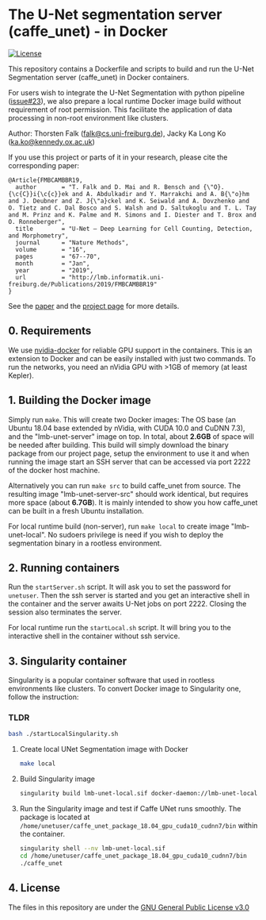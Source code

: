 # The U-Net segmentation server (caffe_unet) - in Docker

[![License](https://img.shields.io/badge/license-GPLv3-blue.svg)](LICENSE)

This repository contains a Dockerfile and scripts to build and run the U-Net Segmentation server (caffe_unet) in Docker containers.

For users wish to integrate the U-Net Segmentation with python pipeline ([issue#23](https://github.com/lmb-freiburg/Unet-Segmentation/issues/23)), we also prepare a local runtime Docker image build without requirement of root permission. This facilitate the application of data processing in non-root environment like clusters.

Author: Thorsten Falk (falk@cs.uni-freiburg.de), Jacky Ka Long Ko (ka.ko@kennedy.ox.ac.uk)

If you use this project or parts of it in your research, please cite the corresponding paper:

```
@Article{FMBCAMBBR19,
  author       = "T. Falk and D. Mai and R. Bensch and {\"O}. {\c{C}}i{\c{c}}ek and A. Abdulkadir and Y. Marrakchi and A. B{\"o}hm and J. Deubner and Z. J{\"a}ckel and K. Seiwald and A. Dovzhenko and O. Tietz and C. Dal Bosco and S. Walsh and D. Saltukoglu and T. L. Tay and M. Prinz and K. Palme and M. Simons and I. Diester and T. Brox and O. Ronneberger",
  title        = "U-Net – Deep Learning for Cell Counting, Detection, and Morphometry",
  journal      = "Nature Methods",
  volume       = "16",
  pages        = "67--70",
  month        = "Jan",
  year         = "2019",
  url          = "http://lmb.informatik.uni-freiburg.de/Publications/2019/FMBCAMBBR19"
}
```

See the [paper](https://lmb.informatik.uni-freiburg.de/Publications/2019/FMBCAMBBR19/) and the [project page](https://lmb.informatik.uni-freiburg.de/resources/opensource/unet/) for more details.

## 0. Requirements

We use [nvidia-docker](https://github.com/NVIDIA/nvidia-docker#quick-start) for reliable GPU support in the containers. This is an extension to Docker and can be easily installed with just two commands. To run the networks, you need an nVidia GPU with >1GB of memory (at least Kepler).

## 1. Building the Docker image

Simply run `make`. This will create two Docker images: The OS base (an Ubuntu 18.04 base extended by nVidia, with CUDA 10.0 and CuDNN 7.3), and the "lmb-unet-server" image on top. In total, about **2.6GB** of space will be needed after building. This build will simply download the binary package from our project page, setup the environment to use it and when running the image start an SSH server that can be accessed via port 2222 of the docker host machine.

Alternatively you can run `make src` to build caffe_unet from source. The resulting image "lmb-unet-server-src" should work identical, but requires more space (about **6.7GB**). It is mainly intended to show you how caffe_unet can be built in a fresh Ubuntu installation.

For local runtime build (non-server), run `make local` to create image "lmb-unet-local". No sudoers privilege is need if you wish to deploy the segmentation binary in a rootless environment.

## 2. Running containers

Run the `startServer.sh` script. It will ask you to set the password for `unetuser`. Then the ssh server is started and you get an interactive shell in the container and the server awaits U-Net jobs on port 2222. Closing the session also terminates the server.

For local runtime run the `startLocal.sh` script. It will bring you to the interactive shell in the container without ssh service.

## 3. Singularity container
Singularity is a popular container software that used in rootless environments like clusters. To convert Docker image to Singularity one, follow the instruction:

### TLDR
```bash
bash ./startLocalSingularity.sh
```

1. Create local UNet Segmentation image with Docker
    ```bash
    make local
    ```
2. Build Singularity image
    ```bash
    singularity build lmb-unet-local.sif docker-daemon://lmb-unet-local:latest
    ```
3. Run the Singularity image and test if Caffe UNet runs smoothly. The package is located at `/home/unetuser/caffe_unet_package_18.04_gpu_cuda10_cudnn7/bin` within the container.
    ```bash
    singularity shell --nv lmb-unet-local.sif 
    cd /home/unetuser/caffe_unet_package_18.04_gpu_cuda10_cudnn7/bin
    ./caffe_unet
    ```

## 4. License
The files in this repository are under the [GNU General Public License v3.0](LICENSE)
